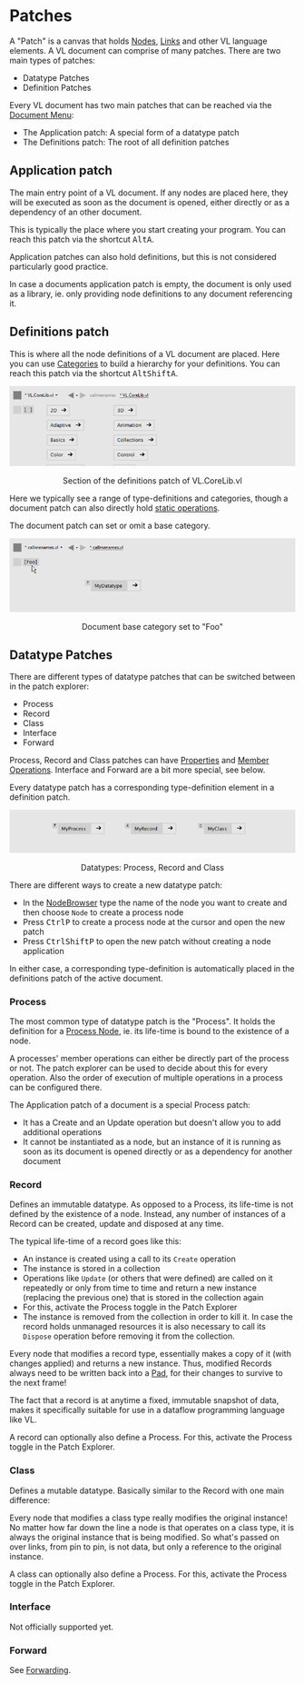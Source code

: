 # Patches

A "Patch" is a canvas that holds [Nodes](nodes.md), [Links](links.md) and other VL language elements. A VL document can comprise of many patches. There are two main types of patches:

* Datatype Patches
* Definition Patches

 Every VL document has two main patches that can be reached via the [Document Menu](../hde/navigating_a_project.md#active-document-menu):

* The Application patch: A special form of a datatype patch
* The Definitions patch: The root of all definition patches 

## Application patch
The main entry point of a VL document. If any nodes are placed here, they will be executed as soon as the document is opened, either directly or as a dependency of an other document.

This is typically the place where you start creating your program. You can reach this patch via the shortcut <span class="keyseq"><kbd>Alt</kbd><kbd>A</kbd></span>.

Application patches can also hold definitions, but this is not considered particularly good practice. 

In case a documents application patch is empty, the document is only used as a library, ie. only providing node definitions to any document referencing it. 

## Definitions patch
This is where all the node definitions of a VL document are placed. Here you can use [Categories](categories.md) to build a hierarchy for your definitions. You can reach this patch via the shortcut <span class="keyseq"><kbd>Alt</kbd><kbd>Shift</kbd><kbd>A</kbd></span>.

![](../../images/language/vl-DocumentPatch.png)
<center>Section of the definitions patch of VL.CoreLib.vl</center>

Here we typically see a range of type-definitions and categories, though a document patch can also directly hold [static operations](operations.md#static-operations).

The document patch can set or omit a base category.

![](../../images/language/vl-DocumentPatch-BaseCategory.png)
<center>Document base category set to "Foo"</center>

## Datatype Patches
There are different types of datatype patches that can be switched between in the patch explorer:

* Process
* Record
* Class
* Interface
* Forward
  
Process, Record and Class patches can have [Properties](properties.md) and [Member Operations](operations.md#member-operations). Interface and Forward are a bit more special, see below.

Every datatype patch has a corresponding type-definition element in a definition patch.

![](../../images/language/vl-DatatypePatch.png)
<center>Datatypes: Process, Record and Class</center>

There are different ways to create a new datatype patch:

* In the [NodeBrowser](../hde/the_nodebrowser.md) type the name of the node you want to create and then choose `Node` to create a process node
* Press <span class="keyseq"><kbd>Ctrl</kbd><kbd>P</kbd></span> to create a process node at the cursor and open the new patch
* Press <span class="keyseq"><kbd>Ctrl</kbd><kbd>Shift</kbd><kbd>P</kbd></span> to open the new patch without creating a node application

In either case, a corresponding type-definition is automatically placed in the definitions patch of the active document.

### Process
The most common type of datatype patch is the "Process". It holds the definition for a [Process Node](nodes.md#process-nodes), ie. its life-time is bound to the existence of a node.

A processes' member operations can either be directly part of the process or not. The patch explorer can be used to decide about this for every operation. Also the order of execution of multiple operations in a process can be configured there. 

The Application patch of a document is a special Process patch:
* It has a Create and an Update operation but doesn't allow you to add additional operations
* It cannot be instantiated as a node, but an instance of it is running as soon as its  document is opened directly or as a dependency for another document

### Record
Defines an immutable datatype. As opposed to a Process, its life-time is not defined by the existence of a node. Instead, any number of instances of a Record can be created, update and disposed at any time. 

The typical life-time of a record goes like this:
- An instance is created using a call to its `Create` operation
- The instance is stored in a collection 
- Operations like `Update` (or others that were defined) are called on it repeatedly or only from time to time and return a new instance (replacing the previous one) that is stored in the collection again
- For this, activate the Process toggle in the Patch Explorer
- The instance is removed from the collection in order to kill it. In case the record holds unmanaged resources it is also necessary to call its `Dispose` operation before removing it from the collection.

Every node that modifies a record type, essentially makes a copy of it (with changes applied) and returns a new instance. Thus, modified Records always need to be written back into a [Pad](properties.md#pads), for their changes to survive to the next frame!

The fact that a record is at anytime a fixed, immutable snapshot of data, makes it specifically suitable for use in a dataflow programming language like VL. 

A record can optionally also define a Process. For this, activate the Process toggle in the Patch Explorer. 

### Class
Defines a mutable datatype. Basically similar to the Record with one main difference: 

Every node that modifies a class type really modifies the original instance! No matter how far down the line a node is that operates on a class type, it is always the original instance that is being modified. So what's passed on over links, from pin to pin, is not data, but only a reference to the original instance.

A class can optionally also define a Process. For this, activate the Process toggle in the Patch Explorer.

### Interface
Not officially supported yet. 

### Forward
See [Forwarding](../extending/forwarding.md).